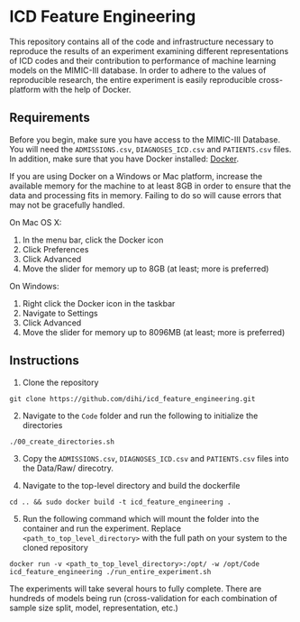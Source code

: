 # ICD Feature Engineering

This repository contains all of the code and infrastructure necessary to reproduce the results of an experiment examining different representations of ICD codes and their contribution to performance of machine learning models on the MIMIC-III database. In order to adhere to the values of reproducible research, the entire experiment is easily reproducible cross-platform with the help of Docker.

## Requirements

Before you begin, make sure you have access to the MIMIC-III Database. You will need the `ADMISSIONS.csv`, `DIAGNOSES_ICD.csv` and `PATIENTS.csv` files. In addition, make sure that you have Docker installed: [Docker](https://docs.docker.com/install/).

If you are using Docker on a Windows or Mac platform, increase the available memory for the machine to at least 8GB in order to ensure that the data and processing fits in memory. Failing to do so will cause errors that may not be gracefully handled. 

On Mac OS X:

 1. In the menu bar, click the Docker icon
 2. Click Preferences
 3. Click Advanced
 4. Move the slider for memory up to 8GB (at least; more is preferred)

On Windows:
 1. Right click the Docker icon in the taskbar
 2. Navigate to Settings
 3. Click Advanced
 4. Move the slider for memory up to 8096MB (at least; more is preferred)


## Instructions

1. Clone the repository

```git clone https://github.com/dihi/icd_feature_engineering.git```

2. Navigate to the `Code` folder and run the following to initialize the directories

```./00_create_directories.sh```

3. Copy the `ADMISSIONS.csv`, `DIAGNOSES_ICD.csv` and `PATIENTS.csv` files into the Data/Raw/ direcotry.

4. Navigate to the top-level directory and build the dockerfile

```cd .. && sudo docker build -t icd_feature_engineering .```

5. Run the following command which will mount the folder into the container and run the experiment. Replace `<path_to_top_level_directory>` with the full path on your system to the cloned repository

```docker run -v <path_to_top_level_directory>:/opt/ -w /opt/Code icd_feature_engineering ./run_entire_experiment.sh```

The experiments will take several hours to fully complete. There are hundreds of models being run (cross-validation for each combination of sample size split, model, representation, etc.)

